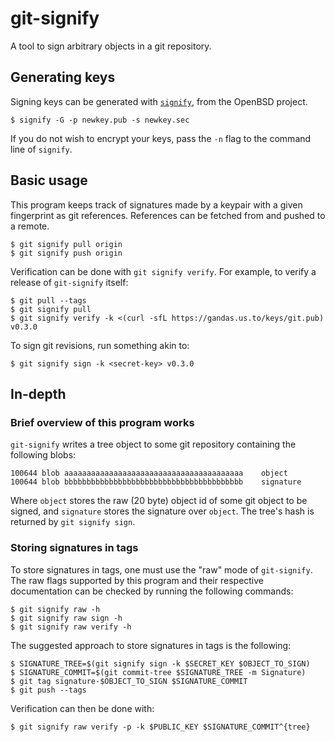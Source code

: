 # git-signify

A tool to sign arbitrary objects in a git repository.

## Generating keys

Signing keys can be generated with [`signify`](https://man.openbsd.org/signify.1),
from the OpenBSD project.

```
$ signify -G -p newkey.pub -s newkey.sec
```

If you do not wish to encrypt your keys, pass the `-n` flag to the
command line of `signify`.

## Basic usage

This program keeps track of signatures made by a keypair with a given
fingerprint as git references. References can be fetched from and
pushed to a remote.

```
$ git signify pull origin
$ git signify push origin
```

Verification can be done with `git signify verify`. For example, to
verify a release of `git-signify` itself:

```
$ git pull --tags
$ git signify pull
$ git signify verify -k <(curl -sfL https://gandas.us.to/keys/git.pub) v0.3.0
```

To sign git revisions, run something akin to:

```
$ git signify sign -k <secret-key> v0.3.0
```

## In-depth

### Brief overview of this program works

`git-signify` writes a tree object to some git repository containing the
following blobs:

```
100644 blob aaaaaaaaaaaaaaaaaaaaaaaaaaaaaaaaaaaaaaaa	object
100644 blob bbbbbbbbbbbbbbbbbbbbbbbbbbbbbbbbbbbbbbbb	signature
```

Where `object` stores the raw (20 byte) object id of some git object
to be signed, and `signature` stores the signature over `object`. The
tree's hash is returned by `git signify sign`.

### Storing signatures in tags

To store signatures in tags, one must use the "raw" mode of `git-signify`.
The raw flags supported by this program and their respective documentation
can be checked by running the following commands:

```
$ git signify raw -h
$ git signify raw sign -h
$ git signify raw verify -h
```

The suggested approach to store signatures in tags is the following:

```
$ SIGNATURE_TREE=$(git signify sign -k $SECRET_KEY $OBJECT_TO_SIGN)
$ SIGNATURE_COMMIT=$(git commit-tree $SIGNATURE_TREE -m Signature)
$ git tag signature-$OBJECT_TO_SIGN $SIGNATURE_COMMIT
$ git push --tags
```

Verification can then be done with:

```
$ git signify raw verify -p -k $PUBLIC_KEY $SIGNATURE_COMMIT^{tree}
```

